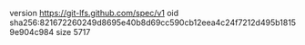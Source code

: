 version https://git-lfs.github.com/spec/v1
oid sha256:821672260249d8695e40b8d69cc590cb12eea4c24f7212d495b18159e904c984
size 5717
